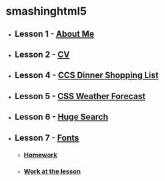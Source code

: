 # smashinghtml5

+ ## **Lesson 1** - [About Me](https://VictoriaNeborak.github.io/smashinghtml5/1)
+ ## **Lesson 2** - [CV](https://VictoriaNeborak.github.io/cv/)
+ ## **Lesson 4** - [CCS Dinner Shopping List](https://VictoriaNeborak.github.io/smashinghtml5/4)
+ ## **Lesson 5** - [CSS Weather Forecast](https://VictoriaNeborak.github.io/smashinghtml5/5)
+ ## **Lesson 6** - [Huge Search](https://VictoriaNeborak.github.io/smashinghtml5/6)
+ ## **Lesson 7** - [Fonts](https://VictoriaNeborak.github.io/smashinghtml5/7)
  + ### [Homework](https://VictoriaNeborak.github.io/smashinghtml5/7/index_h.html)
  + ### [Work at the lesson](https://VictoriaNeborak.github.io/smashinghtml5/7/index_l.html)
